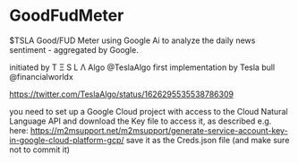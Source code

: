# GoodFudMeter
$TSLA Good/FUD Meter using Google Ai to analyze the daily news sentiment - aggregated by Google.

initiated by T Ξ S L Λ Algo @TeslaAlgo
first implementation by Tesla bull @financialworldx

<https://twitter.com/TeslaAlgo/status/1626295535538786309>

you need to set up a Google Cloud project with access to the Cloud Natural Language API and download the Key file to access it, as described e.g. here:
<https://m2msupport.net/m2msupport/generate-service-account-key-in-google-cloud-platform-gcp/>
save it as the Creds.json file (and make sure not to commit it)
